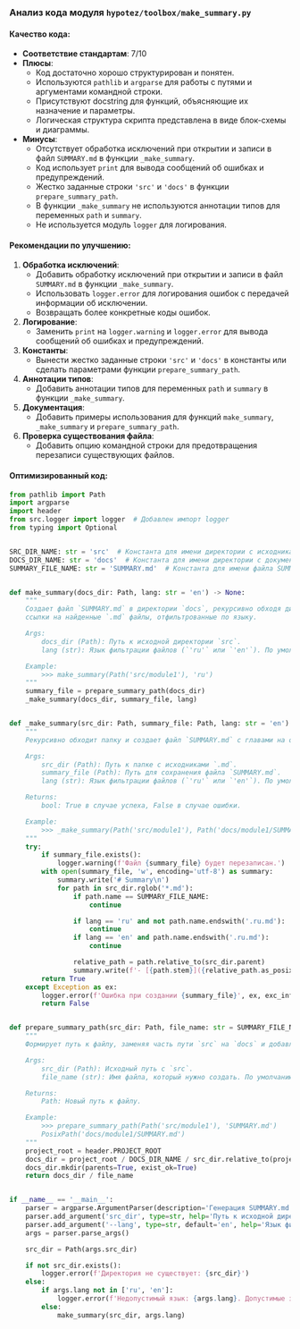 ### **Анализ кода модуля `hypotez/toolbox/make_summary.py`**

#### **Качество кода**:
- **Соответствие стандартам**: 7/10
- **Плюсы**:
  - Код достаточно хорошо структурирован и понятен.
  - Используются `pathlib` и `argparse` для работы с путями и аргументами командной строки.
  - Присутствуют docstring для функций, объясняющие их назначение и параметры.
  - Логическая структура скрипта представлена в виде блок-схемы и диаграммы.
- **Минусы**:
  - Отсутствует обработка исключений при открытии и записи в файл `SUMMARY.md` в функции `_make_summary`.
  - Код использует `print` для вывода сообщений об ошибках и предупреждений.
  - Жестко заданные строки `'src'` и `'docs'` в функции `prepare_summary_path`.
  - В функции `_make_summary` не используются аннотации типов для переменных `path` и `summary`.
  - Не используется модуль `logger` для логирования.

#### **Рекомендации по улучшению**:
1. **Обработка исключений**:
   - Добавить обработку исключений при открытии и записи в файл `SUMMARY.md` в функции `_make_summary`.
   - Использовать `logger.error` для логирования ошибок с передачей информации об исключении.
   - Возвращать более конкретные коды ошибок.
2. **Логирование**:
   - Заменить `print` на `logger.warning` и `logger.error` для вывода сообщений об ошибках и предупреждений.
3. **Константы**:
   - Вынести жестко заданные строки `'src'` и `'docs'` в константы или сделать параметрами функции `prepare_summary_path`.
4. **Аннотации типов**:
   - Добавить аннотации типов для переменных `path` и `summary` в функции `_make_summary`.
5. **Документация**:
   - Добавить примеры использования для функций `make_summary`, `_make_summary` и `prepare_summary_path`.
6. **Проверка существования файла**:
   - Добавить опцию командной строки для предотвращения перезаписи существующих файлов.

#### **Оптимизированный код**:
```python
from pathlib import Path
import argparse
import header
from src.logger import logger  # Добавлен импорт logger
from typing import Optional


SRC_DIR_NAME: str = 'src'  # Константа для имени директории с исходниками
DOCS_DIR_NAME: str = 'docs'  # Константа для имени директории с документацией
SUMMARY_FILE_NAME: str = 'SUMMARY.md'  # Константа для имени файла SUMMARY.md


def make_summary(docs_dir: Path, lang: str = 'en') -> None:
    """
    Создает файл `SUMMARY.md` в директории `docs`, рекурсивно обходя директорию `src` и добавляя в `SUMMARY.md`
    ссылки на найденные `.md` файлы, отфильтрованные по языку.

    Args:
        docs_dir (Path): Путь к исходной директории `src`.
        lang (str): Язык фильтрации файлов (`'ru'` или `'en'`). По умолчанию `'en'`.

    Example:
        >>> make_summary(Path('src/module1'), 'ru')
    """
    summary_file = prepare_summary_path(docs_dir)
    _make_summary(docs_dir, summary_file, lang)


def _make_summary(src_dir: Path, summary_file: Path, lang: str = 'en') -> bool:
    """
    Рекурсивно обходит папку и создает файл `SUMMARY.md` с главами на основе `.md` файлов.

    Args:
        src_dir (Path): Путь к папке с исходниками `.md`.
        summary_file (Path): Путь для сохранения файла `SUMMARY.md`.
        lang (str): Язык фильтрации файлов (`'ru'` или `'en'`). По умолчанию `'en'`.

    Returns:
        bool: True в случае успеха, False в случае ошибки.

    Example:
        >>> _make_summary(Path('src/module1'), Path('docs/module1/SUMMARY.md'), 'en')
    """
    try:
        if summary_file.exists():
            logger.warning(f'Файл {summary_file} будет перезаписан.')  # Предупреждение через logger
        with open(summary_file, 'w', encoding='utf-8') as summary:
            summary.write('# Summary\n')
            for path in src_dir.rglob('*.md'):
                if path.name == SUMMARY_FILE_NAME:
                    continue

                if lang == 'ru' and not path.name.endswith('.ru.md'):
                    continue
                if lang == 'en' and path.name.endswith('.ru.md'):
                    continue

                relative_path = path.relative_to(src_dir.parent)
                summary.write(f'- [{path.stem}]({relative_path.as_posix()})\n')
        return True
    except Exception as ex:
        logger.error(f'Ошибка при создании {summary_file}', ex, exc_info=True)  # Логирование ошибки
        return False


def prepare_summary_path(src_dir: Path, file_name: str = SUMMARY_FILE_NAME) -> Path:
    """
    Формирует путь к файлу, заменяя часть пути `src` на `docs` и добавляя имя файла.

    Args:
        src_dir (Path): Исходный путь с `src`.
        file_name (str): Имя файла, который нужно создать. По умолчанию `'SUMMARY.md'`.

    Returns:
        Path: Новый путь к файлу.

    Example:
        >>> prepare_summary_path(Path('src/module1'), 'SUMMARY.md')
        PosixPath('docs/module1/SUMMARY.md')
    """
    project_root = header.PROJECT_ROOT
    docs_dir = project_root / DOCS_DIR_NAME / src_dir.relative_to(project_root / SRC_DIR_NAME)
    docs_dir.mkdir(parents=True, exist_ok=True)
    return docs_dir / file_name


if __name__ == '__main__':
    parser = argparse.ArgumentParser(description='Генерация SUMMARY.md для mdbook.')
    parser.add_argument('src_dir', type=str, help='Путь к исходной директории с .md файлами')
    parser.add_argument('--lang', type=str, default='en', help='Язык фильтрации (ru или en)')
    args = parser.parse_args()

    src_dir = Path(args.src_dir)

    if not src_dir.exists():
        logger.error(f'Директория не существует: {src_dir}')
    else:
        if args.lang not in ['ru', 'en']:
            logger.error(f'Недопустимый язык: {args.lang}. Допустимые значения: ru, en.')
        else:
            make_summary(src_dir, args.lang)